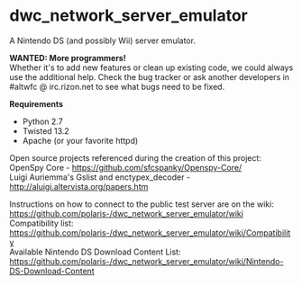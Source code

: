 dwc_network_server_emulator   
=====================  
  
A Nintendo DS (and possibly Wii) server emulator.  

**WANTED: More programmers!**  
Whether it's to add new features or clean up existing code, we could always use the additional help. Check the bug tracker or ask another developers in #altwfc @ irc.rizon.net to see what bugs need to be fixed.  

  
  
**Requirements**  
- Python 2.7  
- Twisted 13.2  
- Apache (or your favorite httpd)  
  
  
Open source projects referenced during the creation of this project:  
OpenSpy Core - https://github.com/sfcspanky/Openspy-Core/  
Luigi Auriemma's Gslist and enctypex_decoder - http://aluigi.altervista.org/papers.htm  
  
  
Instructions on how to connect to the public test server are on the wiki: https://github.com/polaris-/dwc_network_server_emulator/wiki  
Compatibility list: https://github.com/polaris-/dwc_network_server_emulator/wiki/Compatibility  
Available Nintendo DS Download Content List: https://github.com/polaris-/dwc_network_server_emulator/wiki/Nintendo-DS-Download-Content  
